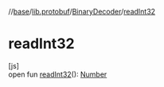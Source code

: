 //[base](../../../index.md)/[lib.protobuf](../index.md)/[BinaryDecoder](index.md)/[readInt32](read-int32.md)

# readInt32

[js]\
open fun [readInt32](read-int32.md)(): [Number](https://kotlinlang.org/api/latest/jvm/stdlib/kotlin/-number/index.html)
